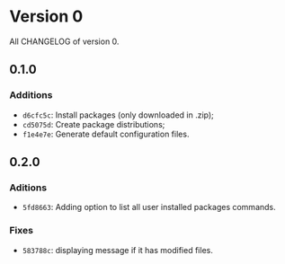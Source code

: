 # Version 0

All CHANGELOG of version 0.

## 0.1.0

### Additions

- `d6cfc5c`: Install packages (only downloaded in .zip);
- `cd5075d`: Create package distributions;
- `f1e4e7e`: Generate default configuration files.

## 0.2.0

### Aditions

- `5fd8663`: Adding option to list all user installed packages commands.

### Fixes

- `583788c`: displaying message if it has modified files.
